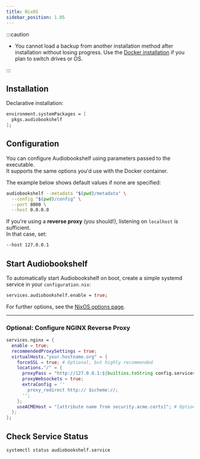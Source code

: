 ```yaml
---
title: NixOS
sidebar_position: 1.05
---
```


:::caution

- You cannot load a backup from another installation method after installation without losing progress. Use the [Docker installation](../../docker) if you plan to switch drives or OS.

:::

## Installation

Declarative installation:

```nix
environment.systemPackages = [
  pkgs.audiobookshelf
];
```

## Configuration

You can configure Audiobookshelf using parameters passed to the executable.  
It supports the same options you'd use with the Docker container.

The example below shows default values if none are specified:

```bash
audiobookshelf --metadata "$(pwd)/metadata" \
  --config "$(pwd)/config" \
  --port 8000 \
  --host 0.0.0.0
```

If you're using a **reverse proxy** (you should!), listening on `localhost` is sufficient.  
In that case, set:

```bash
--host 127.0.0.1
```

## Start Audiobookshelf

To automatically start Audiobookshelf on boot, create a simple systemd service in your `configuration.nix`:

```nix
services.audiobookshelf.enable = true;
```

For further options, see the [NixOS options page](https://search.nixos.org/options?channel=unstable&from=0&size=50&sort=relevance&type=packages&query=services.audiobookshelf).

---

### Optional: Configure NGINX Reverse Proxy

```nix
services.nginx = {
  enable = true;
  recommendedProxySettings = true;
  virtualHosts."your.hostname.org" = {
    forceSSL = true; # Optional, but highly recommended
    locations."/" = {
      proxyPass = "http://127.0.0.1:${builtins.toString config.services.audiobookshelf.port}";
      proxyWebsockets = true;
      extraConfig = ''
        proxy_redirect http:// $scheme://;
      '';
    };
    useACMEHost = "[attribute name from security.acme.certs]"; # Optional, but highly recommended
  };
};
```

## Check Service Status

```bash
systemctl status audiobookshelf.service
```
